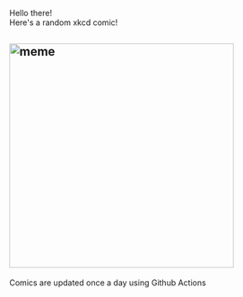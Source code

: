 Hello there! <br>Here's a random xkcd comic!<br>
## <img src="https://imgs.xkcd.com/comics/equations.png" alt="meme" width="400"/><br>
Comics are updated once a day using Github Actions